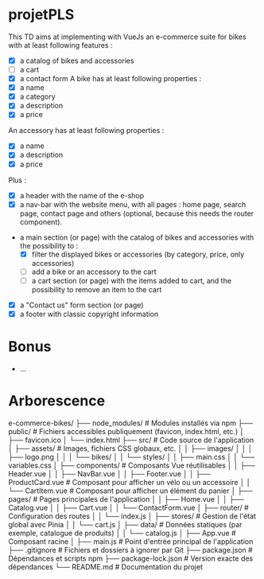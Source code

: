 # projetPLS

This TD aims at implementing with VueJs an e-commerce suite for bikes with at least following features :
- [X] a catalog of bikes and accessories
- [ ] a cart
- [X] a contact form
A bike has at least following properties :
- [X] a name
- [X] a category
- [X] a description
- [X] a price

An accessory has at least following properties :
- [X] a name
- [X] a description
- [X] a price

Plus :

- [X] a header with the name of the e-shop
- [X] a nav-bar with the website menu, with all pages : home page, search page, contact page and others (optional, because this needs the router component).
- a main section (or page) with the catalog of bikes and accessories with the possibility to :
    - [X] filter the displayed bikes or accessories (by category, price, only accessories)
    - [ ] add a bike or an accessory to the cart
    - [ ] a cart section (or page) with the items added to cart, and the possibility to remove an item to the cart
- [X] a "Contact us" form section (or page)
- [X] a footer with classic copyright information

# Bonus

- ...

# Arborescence

e-commerce-bikes/
├── node_modules/          # Modules installés via npm
├── public/                # Fichiers accessibles publiquement (favicon, index.html, etc.)
│   ├── favicon.ico
│   └── index.html
├── src/                   # Code source de l'application
│   ├── assets/            # Images, fichiers CSS globaux, etc.
│   │   ├── images/
│   │   │   ├── logo.png
│   │   │   └── bikes/
│   │   └── styles/
│   │       ├── main.css
│   │       └── variables.css
│   ├── components/        # Composants Vue réutilisables
│   │   ├── Header.vue
│   │   ├── NavBar.vue
│   │   ├── Footer.vue
│   │   ├── ProductCard.vue   # Composant pour afficher un vélo ou un accessoire
│   │   └── CartItem.vue      # Composant pour afficher un élément du panier
│   ├── pages/             # Pages principales de l'application
│   │   ├── Home.vue
│   │   ├── Catalog.vue
│   │   ├── Cart.vue
│   │   └── ContactForm.vue
│   ├── router/            # Configuration des routes
│   │   └── index.js
│   ├── stores/            # Gestion de l'état global avec Pinia
│   │   └── cart.js
│   ├── data/              # Données statiques (par exemple, catalogue de produits)
│   │   └── catalog.js
│   ├── App.vue            # Composant racine
│   ├── main.js            # Point d'entrée principal de l'application
├── .gitignore             # Fichiers et dossiers à ignorer par Git
├── package.json           # Dépendances et scripts npm
├── package-lock.json      # Version exacte des dépendances
└── README.md              # Documentation du projet
